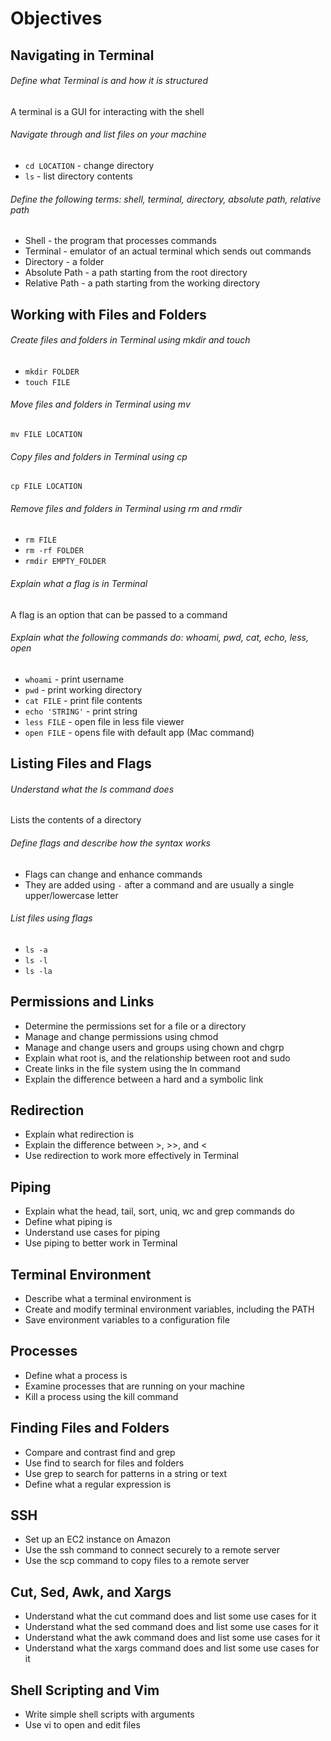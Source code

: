 # Objectives

## Navigating in Terminal

###### Define what Terminal is and how it is structured
A terminal is a GUI for interacting with the shell

###### Navigate through and list files on your machine
- `cd LOCATION` - change directory
- `ls` - list directory contents

###### Define the following terms: shell, terminal, directory, absolute path, relative path
- Shell - the program that processes commands
- Terminal - emulator of an actual terminal which sends out commands
- Directory - a folder
- Absolute Path - a path starting from the root directory
- Relative Path - a path starting from the working directory

## Working with Files and Folders

###### Create files and folders in Terminal using mkdir and touch
- `mkdir FOLDER`
- `touch FILE`

###### Move files and folders in Terminal using mv
`mv FILE LOCATION`

###### Copy files and folders in Terminal using cp
`cp FILE LOCATION`

###### Remove files and folders in Terminal using rm and rmdir
- `rm FILE`
- `rm -rf FOLDER`
- `rmdir EMPTY_FOLDER`

###### Explain what a flag is in Terminal
A flag is an option that can be passed to a command

###### Explain what the following commands do: whoami, pwd, cat, echo, less, open
- `whoami` - print username
- `pwd` - print working directory
- `cat FILE` - print file contents
- `echo 'STRING'` - print string
- `less FILE` - open file in less file viewer
- `open FILE` - opens file with default app (Mac command)

## Listing Files and Flags

###### Understand what the ls command does
Lists the contents of a directory

###### Define flags and describe how the syntax works
- Flags can change and enhance commands
- They are added using `-` after a command and are usually a single upper/lowercase letter

###### List files using flags
- `ls -a`
- `ls -l`
- `ls -la`

## Permissions and Links
- Determine the permissions set for a file or a directory
- Manage and change permissions using chmod
- Manage and change users and groups using chown and chgrp
- Explain what root is, and the relationship between root and sudo
- Create links in the file system using the ln command
- Explain the difference between a hard and a symbolic link

## Redirection
- Explain what redirection is
- Explain the difference between >, >>, and <
- Use redirection to work more effectively in Terminal

## Piping
- Explain what the head, tail, sort, uniq, wc and grep commands do
- Define what piping is
- Understand use cases for piping
- Use piping to better work in Terminal

## Terminal Environment
- Describe what a terminal environment is
- Create and modify terminal environment variables, including the PATH
- Save environment variables to a configuration file

## Processes
- Define what a process is
- Examine processes that are running on your machine
- Kill a process using the kill command

## Finding Files and Folders
- Compare and contrast find and grep
- Use find to search for files and folders
- Use grep to search for patterns in a string or text
- Define what a regular expression is

## SSH
- Set up an EC2 instance on Amazon
- Use the ssh command to connect securely to a remote server
- Use the scp command to copy files to a remote server

## Cut, Sed, Awk, and Xargs
- Understand what the cut command does and list some use cases for it
- Understand what the sed command does and list some use cases for it
- Understand what the awk command does and list some use cases for it
- Understand what the xargs command does and list some use cases for it

## Shell Scripting and Vim
- Write simple shell scripts with arguments
- Use vi to open and edit files
